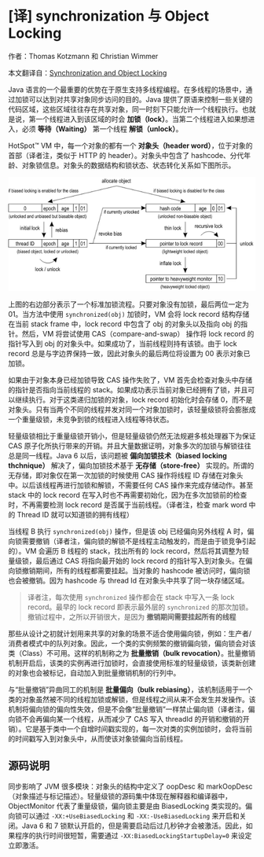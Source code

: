 # [译] synchronization 与 Object Locking

作者：Thomas Kotzmann 和 Christian Wimmer

本文翻译自：[Synchronization and Object Locking](https://wiki.openjdk.java.net/display/HotSpot/Synchronization)

Java 语言的一个最重要的优势在于原生支持多线程编程。在多线程的场景中，通过加锁可以达到对共享对象同步访问的目的。Java 提供了原语来控制一些关键的代码区域，这些区域往往存在共享对象，同一时刻下只能允许一个线程执行。也就是说，第一个线程进入到该区域的时会 **加锁（lock）**。当第二个线程进入如果想进入，必须 **等待（Waiting）** 第一个线程 **解锁（unlock）**。

HotSpot™ VM 中，每一个对象的都有一个 **对象头（header word）**，位于对象的首部（译者注，类似于 HTTP 的 header）。对象头中包含了 hashcode、分代年龄、对象锁信息。对象头的数据结构和锁状态、状态转化关系如下图所示。

![](assets/Synchronization.gif)

上图的右边部分表示了一个标准加锁流程。只要对象没有加锁，最后两位一定为 01。当方法中使用 `synchronized(obj)` 加锁时，VM 会将 lock record 结构存储在当前 stack frame 中，lock record 中包含了 obj 的对象头以及指向 obj 的指针。然后，VM 将尝试使用 CAS（compare-and-swap） 操作将 lock record 的指针写入到 obj 的对象头中。如果成功了，当前线程则持有该锁。由于 lock record 总是与字边界保持一致，因此对象头的最后两位将设置为 00 表示对象已加锁。

如果由于对象本身已经加锁导致 CAS 操作失败了，VM 首先会检查对象头中存储的指针是否指向当前线程的 stack。如果成功表示当前对象已经拥有了锁，并且可以继续执行。对于这类递归加锁的对象，lock record 初始化时会存储 0，而不是对象头。只有当两个不同的线程并发对同一个对象加锁时，该轻量级锁将会膨胀成一个重量级锁，未竞争到锁的线程进入线程等待状态。

轻量级锁相比于重量级锁开销小，但是轻量级锁仍然无法规避多核处理器下为保证 CAS 原子化所执行带来的开销。并且大量数据证明，对象多次的加锁与解锁往往总是同一线程。Java 6 以后，该问题被 **偏向加锁技术（biased locking thchnique）** 解决了，偏向加锁技术基于 **无存储（store-free）** 实现的。所谓的无存储，即对象仅在第一次加锁的时候使用 CAS 操作将线程 ID 存储在对象头中。以后该线程再进行加锁和解锁，不需要任何 CAS 操作来完成存储动作。甚至 stack 中的 lock record 在写入时也不再需要初始化，因为在多次加锁前的检查时，不再需要检测 lock record 是否属于当前线程。（译者注，检查 mark word 中的 Thread ID 就可以知道锁的拥有线程）

当线程 B 执行 `synchronized(obj)` 操作，但是该 obj 已经偏向另外线程 A 时，偏向锁需要撤销（译者注，偏向锁的解锁不是线程主动触发的，而是由于锁竞争引起的）。VM 会遍历 B 线程的 stack，找出所有的 lock record，然后将其调整为轻量级锁，最后通过 CAS 将指向最开始的 lock record 的指针写入到对象头。在偏向锁撤销期间，所有的线程都需要挂起。当对象的 hashcode 被访问时，偏向锁也会被撤销。因为 hashcode 与 thread Id 在对象头中共享了同一块存储区域。

> 译者注，每次使用 `synchronized` 操作都会在 stack 中写入一条 lock record。最早的 lock record 即表示最外层的 `synchronized` 的那次加锁。撤销过程中，之所以开销很大，是因为 **撤销期间需要挂起所有的线程**

那些从设计之初就计划用来共享的对象的场景不适合使用偏向锁，例如：生产者/消费者模式中的队列对象。因此，一个类的实例频繁的撤销偏向锁，偏向锁会对该类（Class）不可用。这样的机制称之为 **批量撤销（bulk revocation）**。批量撤销机制开启后，该类的实例再进行加锁时，会直接使用标准的轻量级锁，该类新创建的对象也会被标记，自动加入到批量撤销机制的行列中。

与“批量撤销”异曲同工的机制是 **批量偏向（bulk rebiasing）**，该机制适用于一个类的对象虽然被不同的线程加锁或解锁，但是线程之间从来不会发生并发操作。该机制将偏向锁的偏向性失效，但是不会像“批量撤销”一样禁止偏向锁（译者注，偏向锁不会再偏向某一个线程，从而减少了 CAS 写入 threadId 的开销和撤销的开销）。它是基于类中一个自增时间戳实现的，每一次对类的实例加锁时，会将当前的时间戳写入到对象头中，从而使该对象锁偏向当前线程。

## 源码说明
同步影响了 JVM 很多模块：对象头的结构中定义了 oopDesc 和 markOopDesc（对象描述与标记描述）。轻量级锁的源码集中体现在解释器和编译器中，ObjectMonitor 代表了重量级锁，偏向锁主要是由 BiasedLocking 类实现的。偏向锁可以通过 `-XX:+UseBiasedLocking` 和 `-XX:-UseBiasedLocking` 来开启和关闭。Java 6 和 7 锁默认开启的，但是需要启动后过几秒钟才会被激活。因此，如果程序的执行时间很短暂，需要通过 `-XX:BiasedLockingStartupDelay=0` 来设定立即激活。
